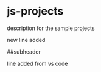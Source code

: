 # js-projects

description for the sample projects

new line added

##subheader

line added from vs code

